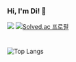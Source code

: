 ### Hi, I'm Di! 👻 
<a href="https://hits.seeyoufarm.com"><img src="https://hits.seeyoufarm.com/api/count/incr/badge.svg?url=https%3A%2F%2Fgithub.com%2Fdianexjeong&count_bg=%237DAEEF&title_bg=%23808080&icon=&icon_color=%23E7E7E7&title=jeewoo&edge_flat=false"/></a>
[![Solved.ac
프로필](http://mazassumnida.wtf/api/mini/generate_badge?boj=dianexjeong)](https://solved.ac/dianexjeong)
#
![Top Langs](https://github-readme-stats.vercel.app/api/top-langs/?username=dianexjeong&layout=compact)

